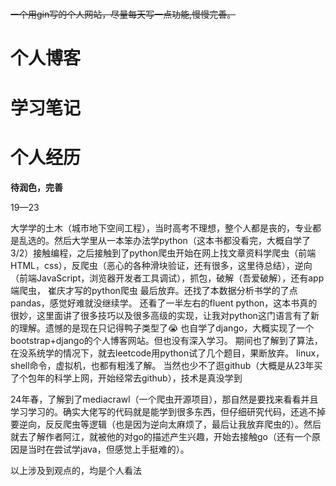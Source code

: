 # 

~~一个用gin写的个人网站，尽量每天写一点功能,慢慢完善。~~

# 个人博客 

# 学习笔记

# 个人经历
**待润色，完善**

19—23

大学学的土木（城市地下空间工程），当时高考不理想，整个人都是丧的，专业都是乱选的。然后大学里从一本笨办法学python（这本书都没看完，大概自学了3/2）接触编程，之后接触到了python爬虫开始在网上找文章资料学爬虫（前端HTML，css），反爬虫（恶心的各种滑块验证，还有很多，这里待总结），逆向（前端JavaScript，浏览器开发者工具调试），抓包，破解（吾爱破解），还有app端爬虫，
崔庆才写的python爬虫
最后放弃。还找了本数据分析书学的了点pandas，感觉好难就没继续学。
还看了一半左右的fluent python，这本书真的很妙，这里面讲了很多技巧以及很多高级的实现，让我对python这门语言有了新的理解。遗憾的是现在只记得鸭子类型了😭
也自学了django，大概实现了一个bootstrap+django的个人博客网站。但也没有深入学习。
期间也了解到了算法，在没系统学的情况下，就去leetcode用python试了几个题目，果断放弃。
linux，shell命令，虚拟机，也都有粗浅了解。
当然也少不了逛github（大概是从23年买了个包年的科学上网，开始经常去github），技术是真没学到

24年春，了解到了mediacrawl（一个爬虫开源项目），那自然是要找来看看并且学习学习的。确实大佬写的代码就是能学到很多东西，但仔细研究代码，还逃不掉要逆向，反反爬虫等逻辑（也是因为逆向太麻烦了，最后让我放弃爬虫的）。然后就去了解作者阿江，就被他的对go的描述产生兴趣，开始去接触go（还有一个原因是当时在尝试学java，但感觉上手挺难的）。



以上涉及到观点的，均是个人看法